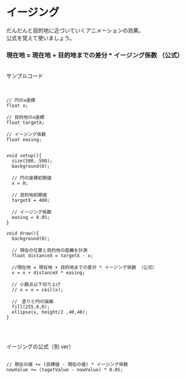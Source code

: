 # イージング
だんだんと目的地に近づいていくアニメーションの効果。<br>
公式を覚えて使いましょう。<br>

### 現在地 = 現在地 + 目的地までの差分 * イージング係数 （公式）

<br>
サンプルコード
<br><br>

```

// 円のx座標
float x;

// 目的地のx座標
float targetX;

// イージング係数
float easing;


void setup(){
  size(500, 500);
  background(0);
  
  // 円の座標初期値
  x = 0;
  
  // 目的地初期値
  targetX = 400;
  
  // イージング係数
  easing = 0.05;
}

void draw(){
  background(0);
  
  // 現在の位置と目的地の距離を計測
  float distanceX = targetX - x;
  
  //現在地 = 現在地 + 目的地までの差分 * イージング係数 （公式）
  x = x + distanceX * easing;
  
  // 小数点以下切り上げ
  // x = x = ceil(x); 

  //　塗りと円の描画
  fill(255,0,0);
  ellipse(x, height/2 ,40,40);
}


```

<br>

イージングの公式（別 ver）<br>

```

// 現在の値 += (目標値 - 現在の値) * イージング係数
nowValue += (tagetValue - nowValue) * 0.05;

```

<br>

